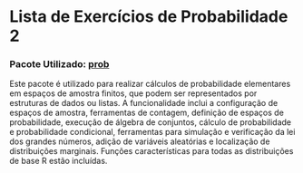 # Lista de Exercícios de Probabilidade 2

### Pacote Utilizado: [prob](https://cran.r-project.org/web/packages/prob/prob.pdf)
Este pacote é utilizado para realizar cálculos de probabilidade elementares em espaços de amostra finitos, que podem ser representados por estruturas de dados ou listas. A funcionalidade inclui a configuração de espaços de amostra, ferramentas de contagem, definição de espaços de probabilidade, execução de álgebra de conjuntos, cálculo de probabilidade e probabilidade condicional, ferramentas para simulação e verificação da lei dos grandes números, adição de variáveis aleatórias e localização de distribuições marginais. Funções características para todas as distribuições de base R estão incluídas.

